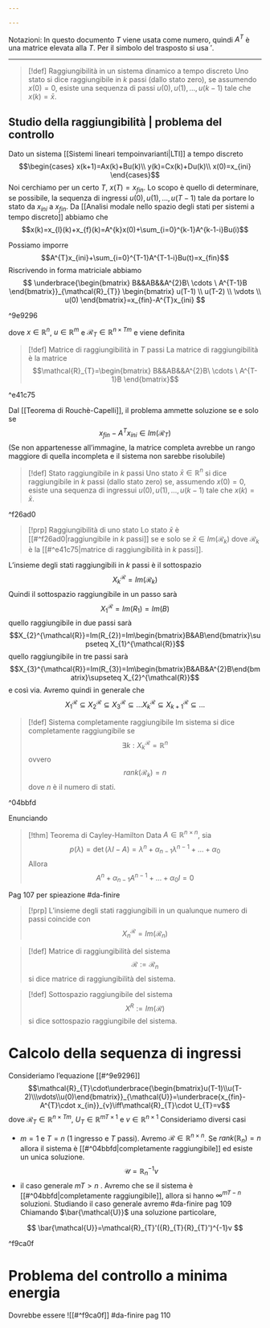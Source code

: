 ```yaml
---

---
```

Notazioni:
In questo documento $T$ viene usata come numero, quindi $A^{T}$ è una matrice elevata alla $T$. Per il simbolo del trasposto si usa $'$.

--- 

>[!def] Raggiungibilità in un sistema dinamico a tempo discreto
>Uno stato si dice raggiungibile in $k$ passi (dallo stato zero), se assumendo $x(0)=0$, esiste una sequenza di passi $u(0),u(1),\ldots,u(k-1)$ tale che $x(k)=\bar x$.

## Studio della raggiungibilità | problema del controllo
Dato un sistema [[Sistemi lineari tempoinvarianti|LTI]] a tempo discreto
$$\begin{cases}
x(k+1)=Ax(k)+Bu(k)\\ 
y(k)=Cx(k)+Du(k)\\
x(0)=x_{ini}
\end{cases}$$
Noi cerchiamo per un certo $T$, $x(T)=x_{fin}$. 
Lo scopo è quello di determinare, se possibile, la sequenza di ingressi $u(0),u(1),\ldots,u(T-1)$ tale da portare lo stato da $x_{ini}$ a $x_{fin}$.
Da [[Analisi modale nello spazio degli stati per sistemi a tempo discreto]] abbiamo che
$$x(k)=x_{l}(k)+x_{f}(k)=A^{k}x(0)+\sum_{i=0}^{k-1}A^{k-1-i}Bu(i)$$

Possiamo imporre $$A^{T}x_{ini}+\sum_{i=0}^{T-1}A^{T-1-i}Bu(t)=x_{fin}$$
Riscrivendo in forma matriciale abbiamo
$$
\underbrace{\begin{bmatrix}
B&&AB&&A^{2}B\ \cdots \ A^{T-1}B
\end{bmatrix}}_{\mathcal{R}_{T}}
\begin{bmatrix}
u(T-1) \\ u(T-2) \\ \vdots  \\ u(0)
\end{bmatrix}=x_{fin}-A^{T}x_{ini}
$$

^9e9296

dove $x\in \mathbb{R}^{n}$, $u\in \mathbb{R}^{m}$ e $\mathcal{R}_{T}\in \mathbb{R}^{n\times Tm}$ e viene definita

>[!def] Matrice di raggiungibilità in $T$ passi
>La matrice di raggiungibilità è la matrice 
>$$\mathcal{R}_{T}=\begin{bmatrix}
B&&AB&&A^{2}B\ \cdots \ A^{T-1}B
\end{bmatrix}$$

^e41c75

Dal [[Teorema di Rouchè-Capelli]], il problema ammette soluzione se e solo se 
$$x_{fin}-A^{T}x_{ini}\in Im(\mathcal{R}_{T})$$
(Se non appartenesse all’immagine, la matrice completa avrebbe un rango maggiore di quella incompleta e il sistema non sarebbe risolubile)

>[!def] Stato raggiungibile in $k$ passi
>Uno stato $\bar x\in \mathbb{R}^{n}$ si dice raggiungibile in $k$ passi (dallo stato zero) se, assumendo $x(0)=0$, esiste una sequenza di ingressui $u(0), u(1),\ldots,u(k-1)$ tale che $x(k)=\bar x$.

^f26ad0

>[!prp] Raggiungibilità di uno stato
>Lo stato $\bar x$ è [[#^f26ad0|raggiungibile in $k$ passi]]  se e solo se $\bar x\in Im(\mathcal{R}_{k})$ dove $\mathcal{R}_{k}$ è la [[#^e41c75|matrice di raggiungibilità in $k$ passi]].

L’insieme degli stati raggiungibili in $k$ passi è il sottospazio
$$X_{k}^{\mathcal{R}}=Im(\mathcal{R}_{k})$$
Quindi il sottospazio raggiungibile in un passo sarà $$X_{1}^{\mathcal{R}}=Im(R_{1})=Im(B)$$quello raggiungibile in due passi sarà
$$X_{2}^{\mathcal{R}}=Im(R_{2})=Im\begin{bmatrix}B&AB\end{bmatrix}\supseteq X_{1}^{\mathcal{R}}$$
quello raggiungibile in tre passi sarà
$$X_{3}^{\mathcal{R}}=Im(R_{3})=Im\begin{bmatrix}B&AB&A^{2}B\end{bmatrix}\supseteq X_{2}^{\mathcal{R}}$$
e così via.
Avremo quindi in generale che 
$$X_{1}^{\mathcal{R}}\subseteq X_{2}^{\mathcal{R}}\subseteq X_{3}^{\mathcal{R}}\subseteq\ldots X_{k}^{\mathcal{R}}\subseteq X_{k+1}^{\mathcal{R}}\subseteq \ldots$$

>[!def] Sistema completamente raggiungibile
>Im sistema si dice completamente raggiungibile se $$\exists k:X_{k}^{\mathcal{R}}=\mathbb{R}^{n}$$
>ovvero $$rank(\mathcal{R}_{k})=n$$
>dove $n$ è il numero di stati.

^04bbfd

Enunciando

>[!thm] Teorema di Cayley-Hamilton
>Data $A\in \mathbb{R}^{n\times n}$, sia $$p(\lambda)=\det(\lambda I-A)=\lambda^{n}+\alpha_{n-1}\lambda^{n-1}+\ldots +\alpha_{0}$$
>Allora $$A^{n}+\alpha_{n-1}A^{n-1}+\ldots+\alpha_{0}I=0$$

Pag 107 per spieazione #da-finire 

>[!prp]
>L’insieme degli stati raggiungibili in un qualunque numero di passi coincide con $$X_{n}^{\mathcal{R}}=Im(\mathcal{R}_{n})$$

>[!def] Matrice di raggiungibilità del sistema
>$$\mathcal{R}:=\mathcal{R}_{n}$$ si dice matrice di raggiungibilità del sistema.

>[!def] Sottospazio raggiungibile del sistema
>$$X^{R}:=Im (\mathcal{R})$$
>si dice sottospazio raggiungibile del sistema.

# Calcolo della sequenza di ingressi
Consideriamo l’equazione [[#^9e9296]]
$$\mathcal{R}_{T}\cdot\underbrace{\begin{bmatrix}u(T-1)\\u(T-2)\\\vdots\\u(0)\end{bmatrix}}_{\mathcal{U}}=\underbrace{x_{fin}-A^{T}\cdot x_{in}}_{v}\iff\mathcal{R}_{T}\cdot U_{T}=v$$
dove $\mathcal{R}_{T}\in \mathbb{R}^{n\times Tm}$, $U_{T}\in \mathbb{R}^{mT\times 1}$ e $v\in \mathbb{R}^{n\times 1}$
Consideriamo diversi casi
- $m=1$ e $T=n$ ($1$ ingresso e $T$ passi). Avremo $\mathcal{R}\in \mathbb{R}^{n\times n}$. Se $rank(\mathbb{R}_{n})=n$ allora il sistema è [[#^04bbfd|completamente raggiungibile]] ed esiste un unica soluzione.$$\mathcal{U}=\mathbb{R}_{n}^{-1}v$$
- il caso generale $mT>n$ . Avremo che se il sistema è [[#^04bbfd|completamente raggiungibile]], allora si hanno $\infty^{mT-n}$ soluzioni.
Studiando il caso generale avremo
#da-finire pag 109
Chiamando $\bar{\mathcal{U}}$ una soluzione particolare,

$$
\bar{\mathcal{U}}=\mathcal{R}_{T}'({R}_{T}{R}_{T}')^{-1}v
$$

^f9ca0f

# Problema del controllo a minima energia
Dovrebbe essere ![[#^f9ca0f]]
#da-finire pag 110

